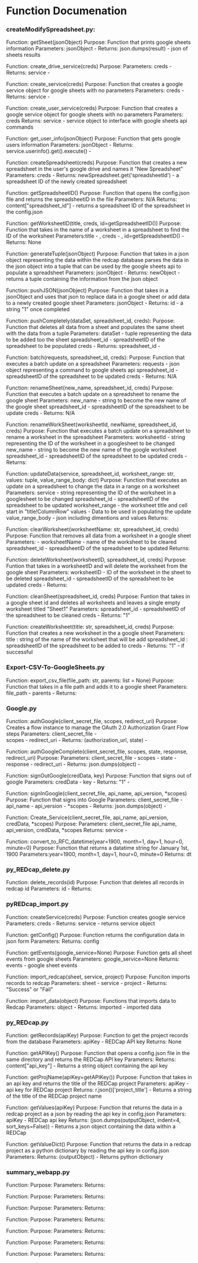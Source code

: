 # Function Documenation 

### createModifySpreadsheet.py:

Function: getSheet(jsonObject)
Purpose: Function that prints google sheets information
Parameters: jsonObject - 
Returns: json.dumps(result) - json of sheets results

Function: create_drive_service(creds)
Purpose:
Parameters: creds - 
Returns: service - 

Function: create_service(creds)
Purpose: Function that creates a google service object for google sheets with no parameters
Parameters: creds - 
Returns: service - 

Function: create_user_service(creds)
Purpose: Function that creates a google service object for google sheets with no parameters
Parameters: creds
Returns: service - service object to interface with google sheets api commands

Function: get_user_info(jsonObject)
Purpose: Function that gets google users information
Parameters: jsonObject - 
Returns: service.userinfo().get().execute() - 

Function: createSpreadsheet(creds)
Purpose: Function that creates a new spreadsheet in the user's google drive and names it "New Spreadsheet"
Parameters: creds - 
Returns: newSpreadsheet.get('spreadsheetId') - a spreadsheet ID of the newly created spreadsheet

Function: getSpreadsheetID() 
Purpose: Function that opens the config.json file and returns the spreadsheetID in the file
Parameters: N/A
Returns: content["spreadsheet_id"] - returns a spreadsheet ID of the spreadsheet in the config.json

Function: getWorksheetID(title, creds, id=getSpreadsheetID())
Purpose: Function that takes in the name of a worksheet in a spreadsheet to find the ID of the worksheet
Parameters:title - , creds - , id=getSpreadsheetID() -
Returns: None

Function: generateTuple(jsonObject)
Purpose: Function that takes in a json object representing the data within the redcap database
parses the data in the json object into a tuple that can be used by the google sheets api
to populate a spreadsheet
Parameters: jsonObject - 
Returns: newObject - returns a tuple containing the information from the json object

Function: pushJSON(jsonObject)
Purpose: Function that takes in a jsonObject and uses that json to replace data in a google sheet
or add data to a newly created google sheet 
Parameters: jsonObject - 
Returns: id - a string "1" once completed

Function: pushCompletely(dataSet, spreadsheet_id, creds):
Purpose: Function that deletes all data from a sheet and populates the same sheet with the data from a tuple
Parameters: dataSet - tuple representing the data to be added too the sheet
            spreadsheet_id - spreadsheetID of the spreadsheet to be populated
            creds -
Returns: spreadsheet_id - 

Function: batch(requests, spreadsheet_id, creds):
Purpose: Function that executes a batch update on a spreadsheet
Parameters: requests - json object representing a command to google sheets api
            spreadsheet_id - spreadsheetID of the spreadsheet to be updated
            creds - 
Returns: N/A

Function: renameSheet(new_name, spreadsheet_id, creds)
Purpose: Function that executes a batch update on a spreadsheet to rename the google sheet
Parameters: new_name - string to become the new name of the google sheet
            spreadsheet_id - spreadsheetID of the spreadsheet to be update
            creds - 
Returns: N/A

Function: renameWorkSheet(worksheetId, newName, spreadsheet_id, creds)
Purpose: Function that executes a batch update on a spreadsheet to rename a worksheet in the spreadsheet
Parameters: worksheetId - string representing the ID of the worksheet in a googlesheet to be changed
            new_name - string to become the new name of the google worksheet
            spreadsheet_id - spreadsheetID of the spreadsheet to be updated
            creds - 
Returns:

Function: updateData(service, spreadsheet_id, worksheet_range: str, values: tuple, value_range_body: dict)
Purpose: Function that executes an update on a spreadsheet to change the data in a range on a worksheet
Parameters: service - string representing the ID of the worksheet in a googlesheet to be changed
            spreadsheet_id - spreadsheetID of the spreadsheet to be updated
            worksheet_range - the worksheet title and cell start in "title!ColumnRow"
            values - Data to be used in populating the update
            value_range_body - json including dimentions and values
Returns:

Function: clearWorksheet(worksheetName: str, spreadsheet_id, creds)
Purpose: Function that removes all data from a worksheet in a google sheet
Parameters: - worksheetName - name of the worksheet to be cleared
            spreadsheet_id - spreadsheetID of the spreadsheet to be updated
Returns:

Function: deleteWorksheet(worksheetID, spreadsheet_id, creds)
Purpose: Funtion that takes in a worksheetID and will delete the worksheet from the google sheet
Parameters: worksheetID - ID of the worksheet in the sheet to be deleted
            spreadsheet_id - spreadsheetID of the spreadsheet to be updated
            creds - 
Returns: 

Function: cleanSheet(spreadsheet_id, creds)
Purpose: Funtion that takes in a google sheet id and deletes all worksheets and leaves a single empty
         worksheet titled "Sheet1"
Parameters: spreadsheet_id - spreadsheetID of the spreadsheet to be cleaned
            creds - 
Returns: "1"

Function: createWorksheet(title: str, spreadsheet_id, creds)
Purpose: Function that creates a new worksheet in the a google sheet
Parameters: title : string of the name of the worksheet that will be add
            spreadsheet_id : spreadsheetID of the spreadsheet to be added to
            creds - 
Returns: "1" - if successful

### Export-CSV-To-GoogleSheets.py

Function: export_csv_file(file_path: str, parents: list = None)
Purpose: Function that takes in a file path and adds it to a google sheet
Parameters: file_path - 
            parents - 
Returns:

### Google.py

Function: authGoogle(client_secret_file, scopes, redirect_uri)
Purpose: Creates a flow instance to manage the OAuth 2.0 Authorization Grant Flow steps
Parameters: client_secret_file -  
            scopes - 
            redirect_uri - 
Returns: (authorization_url, state) - 

Function: authGoogleComplete(client_secret_file, scopes, state, response, redirect_uri)
Purpose: 
Parameters: client_secret_file -
            scopes -
            state - 
            response - 
            redirect_uri - 
Returns: json.dumps(object) - 

Function: signOutGoogle(credData, key)
Purpose: Function that signs out of google
Parameters: credData - 
            key - 
Returns: "1" - 

Function: signInGoogle(client_secret_file, api_name, api_version, *scopes)
Purpose: Function that signs into Google 
Parameters: client_secret_file -
            api_name - 
            api_version - 
            *scopes - 
Returns: json.dumps(object) - 

Function: Create_Service(client_secret_file, api_name, api_version, credData, *scopes)
Purpose: 
Parameters: client_secret_file
            api_name, 
            api_version, 
            credData, 
            *scopes
Returns: service - 

Function: convert_to_RFC_datetime(year=1900, month=1, day=1, hour=0, minute=0)
Purpose: Function that returns a datatime string for January 1st, 1900
Parameters:year=1900, month=1, day=1, hour=0, minute=0 
Returns: dt

### py_REDcap_delete.py

Function: delete_records(id)
Purpose: Function that deletes all records in redcap id
Parameters: id - 
Returns: 

### pyREDcap_import.py

Function: createService(creds)
Purpose: Function creates google service 
Parameters: creds - 
Returns: service - returns service object

Function: getConfig()
Purpose: Function returns the configuration data in json form
Parameters:
Returns: config

Function: getEvents(google_service=None)
Purpose: Function gets all sheet events from google sheets
Parameters: google_service=None 
Returns: events - google sheet events

Function: import_redcap(sheet, service, project)
Purpose: Funciton imports records to redcap
Parameters: sheet - 
            service - 
            project - 
Returns: "Success" or "Fail" 

Function: import_data(object)
Purpose: Functions that imports data to Redcap
Parameters: object - 
Returns: imported - imported data 

### py_REDcap.py

Function: getRecords(apiKey)
Purpose: Function to get the project records from the database
Parameters: apiKey - REDCap API key
Returns: None

Function: getAPIKey()
Purpose: Function that opens a config.json file in the same directory and returns the REDCap API key
Parameters: 
Returns: content["api_key"] - Returns a string object containing the api key

Function: getProjName(apiKey=getAPIKey())
Purpose: Function that takes in an api key and returns the title of the REDCap project
Parameters: apiKey - api key for REDCap project
Returns: r.json()['project_title'] - Returns a string of the title of the REDCap project name

Function: getValues(apiKey)
Purpose: Function that returns the data in a redcap project as a json by reading the api key in config.json
Parameters: apiKey - REDCap api key
Returns: (json.dumps(outputObject, indent=4, sort_keys=False)) - Returns a json object containing the data within a REDCap

Function: getValueDict()
Purpose:  Function that returns the data in a redcap project as a python dictionary by reading the api key in config.json
Parameters:
Returns: (outputObject) - Returns python dictionary

### summary_webapp.py

Function: 
Purpose:
Parameters:
Returns:

Function:
Purpose:
Parameters:
Returns:

Function:
Purpose:
Parameters:
Returns:

Function:
Purpose:
Parameters:
Returns:

Function:
Purpose:
Parameters:
Returns:

Function:
Purpose:
Parameters:
Returns:

Function:
Purpose:
Parameters:
Returns: